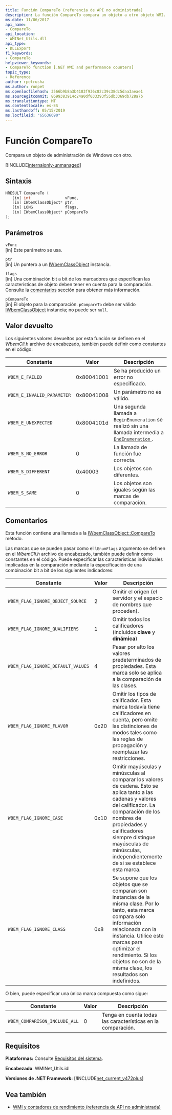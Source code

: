 ```yaml
---
title: Función CompareTo (referencia de API no administrada)
description: La función CompareTo compara un objeto a otro objeto WMI.
ms.date: 11/06/2017
api_name:
- CompareTo
api_location:
- WMINet_Utils.dll
api_type:
- DLLExport
f1_keywords:
- CompareTo
helpviewer_keywords:
- CompareTo function [.NET WMI and performance counters]
topic_type:
- Reference
author: rpetrusha
ms.author: ronpet
ms.openlocfilehash: 3566b9b8a3b4183f936c82c39c38dc5daa3aeae1
ms.sourcegitcommit: 8699383914c24a0df033393f55db3369db728a7b
ms.translationtype: MT
ms.contentlocale: es-ES
ms.lasthandoff: 05/15/2019
ms.locfileid: "65636690"
---
```

# <a name="compareto-function"></a>Función CompareTo

Compara un objeto de administración de Windows con otro.

[!INCLUDE[internalonly-unmanaged](../../../../includes/internalonly-unmanaged.md)]

## <a name="syntax"></a>Sintaxis

```cpp
HRESULT CompareTo (
   [in] int               vFunc,
   [in] IWbemClassObject* ptr,
   [in] LONG              flags,
   [in] IWbemClassObject* pCompareTo
);
```

## <a name="parameters"></a>Parámetros

`vFunc`\
[in] Este parámetro se usa.

`ptr`\
[in] Un puntero a un [IWbemClassObject](/windows/desktop/api/wbemcli/nn-wbemcli-iwbemclassobject) instancia.

`flags`\
[in] Una combinación bit a bit de los marcadores que especifican las características de objeto deben tener en cuenta para la comparación. Consulte la [comentarios](#remarks) sección para obtener más información.

`pCompareTo`\
[in] El objeto para la comparación. `pCompareTo` debe ser válido [IWbemClassObject](/windows/desktop/api/wbemcli/nn-wbemcli-iwbemclassobject) instancia; no puede ser `null`.

## <a name="return-value"></a>Valor devuelto

Los siguientes valores devueltos por esta función se definen en el *WbemCli.h* archivo de encabezado, también puede definir como constantes en el código:

|Constante  |Valor  |Descripción  |
|---------|---------|---------|
| `WBEM_E_FAILED` | 0x80041001 | Se ha producido un error no especificado. |
| `WBEM_E_INVALID_PARAMETER` | 0x80041008 | Un parámetro no es válido. |
| `WBEM_E_UNEXPECTED` | 0x8004101d | Una segunda llamada a `BeginEnumeration` se realizó sin una llamada intermedia a [ `EndEnumeration` ](endenumeration.md). |
| `WBEM_S_NO_ERROR` | 0 | La llamada de función fue correcta.  |
| `WBEM_S_DIFFERENT` | 0x40003 | Los objetos son diferentes. |
| `WBEM_S_SAME` | 0 | Los objetos son iguales según las marcas de comparación. |

## <a name="remarks"></a>Comentarios

Esta función contiene una llamada a la [IWbemClassObject::CompareTo](/windows/desktop/api/wbemcli/nf-wbemcli-iwbemclassobject-compareto) método.

Las marcas que se pueden pasar como el `lEnumFlags` argumento se definen en el *WbemCli.h* archivo de encabezado, también puede definir como constantes en el código. Puede especificar las características individuales implicadas en la comparación mediante la especificación de una combinación bit a bit de los siguientes indicadores:

|Constante  |Valor  |Descripción  |
|---------|---------|---------|
| `WBEM_FLAG_IGNORE_OBJECT_SOURCE` | 2 | Omitir el origen (el servidor y el espacio de nombres que proceden). |
| `WBEM_FLAG_IGNORE_QUALIFIERS` | 1 | Omitir todos los calificadores (incluidos **clave** y **dinámica**) |
| `WBEM_FLAG_IGNORE_DEFAULT_VALUES` | 4 | Pasar por alto los valores predeterminados de propiedades. Esta marca solo se aplica a la comparación de las clases. |
| `WBEM_FLAG_IGNORE_FLAVOR` | 0x20 | Omitir los tipos de calificador. Esta marca todavía tiene calificadores en cuenta, pero omite las distinciones de modos tales como las reglas de propagación y reemplazar las restricciones. |
| `WBEM_FLAG_IGNORE_CASE` | 0x10 | Omitir mayúsculas y minúsculas al comparar los valores de cadena. Esto se aplica tanto a las cadenas y valores del calificador. La comparación de los nombres de propiedades y calificadores siempre distingue mayúsculas de minúsculas, independientemente de si se establece esta marca. |
| `WBEM_FLAG_IGNORE_CLASS` | 0x8 | Se supone que los objetos que se comparan son instancias de la misma clase. Por lo tanto, esta marca compara solo información relacionada con la instancia. Utilice este marcas para optimizar el rendimiento. Si los objetos no son de la misma clase, los resultados son indefinidos. |

O bien, puede especificar una única marca compuesta como sigue:

|Constante  |Valor  |Descripción  |
|---------|---------|---------|
|`WBEM_COMPARISON_INCLUDE_ALL` | 0 | Tenga en cuenta todas las características en la comparación. |

## <a name="requirements"></a>Requisitos

**Plataformas:** Consulte [Requisitos del sistema](../../../../docs/framework/get-started/system-requirements.md).

**Encabezado**: WMINet_Utils.idl

**Versiones de .NET Framework:** [!INCLUDE[net_current_v472plus](../../../../includes/net-current-v472plus.md)]

## <a name="see-also"></a>Vea también

- [WMI y contadores de rendimiento (referencia de API no administrada)](index.md)
